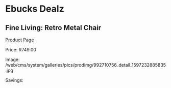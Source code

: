 
# Ebucks Dealz
## Fine Living: Retro Metal Chair
[Product Page](https://www.ebucks.com/web/shop/productSelected.do?prodId=992710756&catId=714965764)

Price: R749.00

Image: /web/cms/system/galleries/pics/prodimg/992710756_detail_1597232885835.jpg

Savings: 


	